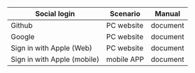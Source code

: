 | Social login                         | Scenario       | Manual                                                                                                         |
| ---------------------------------- | -------------- | ---------------------------------------------------------------------------------------------------------------- |
| Github                             | PC website        | <router-link to="/en/connections/github/" target="_blank">document</router-link>                                |
| Google                             | PC website        | <router-link to="/en/connections/google/" target="_blank">document</router-link>
| Sign in with Apple (Web)       | PC website        | <router-link to="/en/connections/apple-web/" target="_blank">document</router-link>                             |
| Sign in with Apple (mobile)       | mobile APP       | <router-link to="/en/connections/apple/" target="_blank">document</router-link>                                 |
